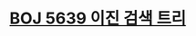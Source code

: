 # [BOJ 5639 이진 검색 트리](https://www.acmicpc.net/problem/5639)
<!--tags: graph, recursion, traversal, tree-->
